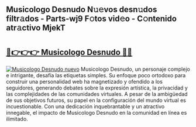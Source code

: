 ## Musicologo Desnudo N𝚞𝚎vos desn𝚞dos filtr𝚊dos - Parts-wj9 F𝚘tos vid𝚎o - C𝚘ntenido atr𝚊ctivo MjekT

# <h2><a href="http://mba835b.tromn.icu/?c=Musicologo+Desnudo">🔗👉👉👉 Musicologo Desnudo 🔗🔗</a></h2>

[![Musicologo Desnudo nuevo](https://i.imgur.com/pEAQMta.gif)](http://mba835b.tromn.icu/?c=Musicologo+Desnudo)
Musicologo Desnudo, un personaje complejo e intrigante, desafía las etiquetas simples. Su enfoque poco ortodoxo para construir una personalidad web ha magnetizado y ofendido a los seguidores, generando debates sobre la expresión artística, la privacidad y las complejidades de las comunidades virtuales. A pesar de la ambigüedad de sus objetivos futuros, su papel en la configuración del mundo virtual es incuestionable. Con una dedicación inquebrantable y un atractivo innegable, el impacto de Musicologo Desnudo en la comunidad en línea es ilimitado.
